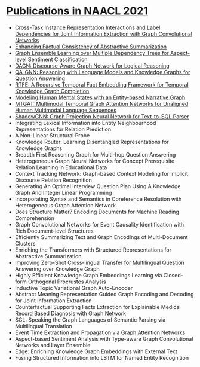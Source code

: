 # [Publications in NAACL 2021](https://2021.naacl.org/program/accepted/)



- [Cross-Task Instance Representation Interactions and Label Dependencies for Joint Information Extraction with Graph Convolutional Networks](https://github.com/naganandy/graph-based-deep-learning-literature/blob/master/conference-publications/folders/publications_naacl21/fourie_naacl21/README.md)
- [Enhancing Factual Consistency of Abstractive Summarization](https://github.com/naganandy/graph-based-deep-learning-literature/blob/master/conference-publications/folders/publications_naacl21/asum_naacl21/README.md)
- [Graph Ensemble Learning over Multiple Dependency Trees for Aspect-level Sentiment Classification](https://github.com/naganandy/graph-based-deep-learning-literature/blob/master/conference-publications/folders/publications_naacl21/graphmerge_naacl21/README.md)
- [DAGN: Discourse-Aware Graph Network for Logical Reasoning](https://github.com/naganandy/graph-based-deep-learning-literature/blob/master/conference-publications/folders/publications_naacl21/dagn_naacl21/README.md)
- [QA-GNN: Reasoning with Language Models and Knowledge Graphs for Question Answering](https://github.com/naganandy/graph-based-deep-learning-literature/blob/master/conference-publications/folders/publications_naacl21/qagnn/README.md)
- [RTFE: A Recursive Temporal Fact Embedding Framework for Temporal Knowledge Graph Completion](https://github.com/naganandy/graph-based-deep-learning-literature/blob/master/conference-publications/folders/publications_naacl21/rtfe_naacl21/README.md)
- [Modeling Human Mental States with an Entity-based Narrative Graph](https://github.com/naganandy/graph-based-deep-learning-literature/blob/master/conference-publications/folders/publications_naacl21/lpg/README.md)
- [MTGAT: Multimodal Temporal Graph Attention Networks for Unaligned Human Multimodal Language Sequences](https://github.com/naganandy/graph-based-deep-learning-literature/blob/master/conference-publications/folders/publications_naacl21/mtgat_naacl21/README.md)
- [ShadowGNN: Graph Projection Neural Network for Text-to-SQL Parser](https://github.com/naganandy/graph-based-deep-learning-literature/blob/master/conference-publications/folders/publications_naacl21/shadowgnn/README.md)
- Integrating Lexical Information into Entity Neighbourhood Representations for Relation Prediction
- A Non-Linear Structural Probe
- Knowledge Router: Learning Disentangled Representations for Knowledge Graphs
- Breadth First Reasoning Graph for Multi-hop Question Answering
- Heterogeneous Graph Neural Networks for Concept Prerequisite Relation Learning in Educational Data
- Context Tracking Network: Graph-based Context Modeling for Implicit Discourse Relation Recognition
- Generating An Optimal Interview Question Plan Using A Knowledge Graph And Integer Linear Programming
- Incorporating Syntax and Semantics in Coreference Resolution with Heterogeneous Graph Attention Network
- Does Structure Matter? Encoding Documents for Machine Reading Comprehension
- Graph Convolutional Networks for Event Causality Identification with Rich Document-level Structures
- Efficiently Summarizing Text and Graph Encodings of Multi-Document Clusters
- Enriching the Transformers with Structured Representations for Abstractive Summarization
- Improving Zero-Shot Cross-lingual Transfer for Multilingual Question Answering over Knowledge Graph
- Highly Efficient Knowledge Graph Embeddings Learning via Closed-form Orthogonal Procrustes Analysis
- Inductive Topic Variational Graph Auto-Encoder
- Abstract Meaning Representation Guided Graph Encoding and Decoding for Joint Information Extraction
- Counterfactual Supporting Facts Extraction for Explainable Medical Record Based Diagnosis with Graph Network
- SGL: Speaking the Graph Languages of Semantic Parsing via Multilingual Translation
- Event Time Extraction and Propagation via Graph Attention Networks
- Aspect-based Sentiment Analysis with Type-aware Graph Convolutional Networks and Layer Ensemble
- Edge: Enriching Knowledge Graph Embeddings with External Text
- Fusing Structured Information into LSTM for Named Entity Recognition
